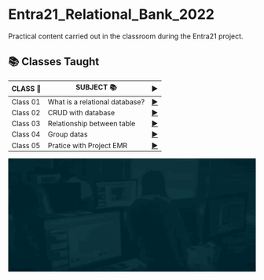 # Entra21_Relational_Bank_2022

Practical content carried out in the classroom during the Entra21 project.

## 📚&nbsp;Classes Taught

 | CLASS 🎲 | SUBJECT 📚| <div align="center">▶️</div> |
  |---------|---------|---------|
  |Class 01|What is a relational database?|[<div align="center">▶️</div>](./class_01/)|
  |Class 02|CRUD with database|[<div align="center">▶️</div>](./class_02/)|
  |Class 03|Relationship between table|[<div align="center">▶️</div>](./class_03/)|
  |Class 04|Group datas|[<div align="center">▶️</div>](./class_04/)|
  |Class 05|Pratice with Project EMR|[<div align="center">▶️</div>](./class_05/)|

  ![Gif Entra21](./gif/entra21.gif)